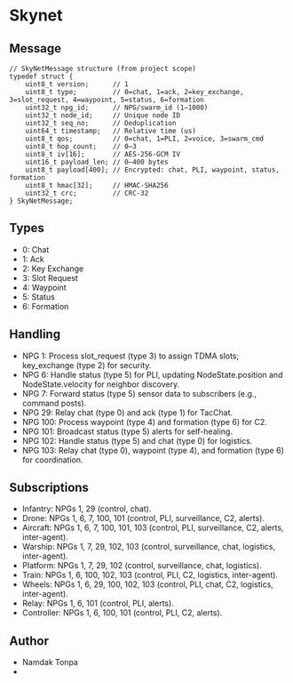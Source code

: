 Skynet
======

Message
-------

```
// SkyNetMessage structure (from project scope)
typedef struct {
    uint8_t version;      // 1
    uint8_t type;         // 0=chat, 1=ack, 2=key_exchange, 3=slot_request, 4=waypoint, 5=status, 6=formation
    uint32_t npg_id;      // NPG/swarm_id (1–1000)
    uint32_t node_id;     // Unique node ID
    uint32_t seq_no;      // Deduplication
    uint64_t timestamp;   // Relative time (us)
    uint8_t qos;          // 0=chat, 1=PLI, 2=voice, 3=swarm_cmd
    uint8_t hop_count;    // 0–3
    uint8_t iv[16];       // AES-256-GCM IV
    uint16_t payload_len; // 0–400 bytes
    uint8_t payload[400]; // Encrypted: chat, PLI, waypoint, status, formation
    uint8_t hmac[32];     // HMAC-SHA256
    uint32_t crc;         // CRC-32
} SkyNetMessage;
```

Types
-----

* 0: Chat
* 1: Ack
* 2: Key Exchange
* 3: Slot Request
* 4: Waypoint
* 5: Status
* 6: Formation

Handling
--------

* NPG 1: Process slot_request (type 3) to assign TDMA slots; key_exchange (type 2) for security.
* NPG 6: Handle status (type 5) for PLI, updating NodeState.position and NodeState.velocity for neighbor discovery.
* NPG 7: Forward status (type 5) sensor data to subscribers (e.g., command posts).
* NPG 29: Relay chat (type 0) and ack (type 1) for TacChat.
* NPG 100: Process waypoint (type 4) and formation (type 6) for C2.
* NPG 101: Broadcast status (type 5) alerts for self-healing.
* NPG 102: Handle status (type 5) and chat (type 0) for logistics.
* NPG 103: Relay chat (type 0), waypoint (type 4), and formation (type 6) for coordination.

Subscriptions
-------------

* Infantry: NPGs 1, 29 (control, chat).
* Drone: NPGs 1, 6, 7, 100, 101 (control, PLI, surveillance, C2, alerts).
* Aircraft: NPGs 1, 6, 7, 100, 101, 103 (control, PLI, surveillance, C2, alerts, inter-agent).
* Warship: NPGs 1, 7, 29, 102, 103 (control, surveillance, chat, logistics, inter-agent).
* Platform: NPGs 1, 7, 29, 102 (control, surveillance, chat, logistics).
* Train: NPGs 1, 6, 100, 102, 103 (control, PLI, C2, logistics, inter-agent).
* Wheels: NPGs 1, 6, 29, 100, 102, 103 (control, PLI, chat, C2, logistics, inter-agent).
* Relay: NPGs 1, 6, 101 (control, PLI, alerts).
* Controller: NPGs 1, 6, 100, 101 (control, PLI, C2, alerts).

Author
------

* Namdak Tonpa
* 
